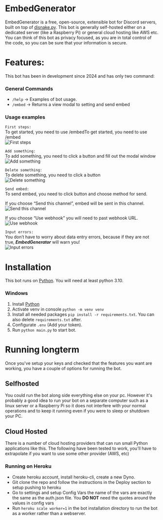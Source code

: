 # EmbedGenerator
EmbedGenerator is a free, open-source, extensible bot for Discord servers, built on top of <a href="https://github.com/DisnakeDev/disnake">disnake.py</a>. This bot is generally self-hosted either on a dedicated server (like a Raspberry Pi) or general cloud hosting like AWS etc. You can think of this bot as privacy focused, as you are in total control of the code, so you can be sure that your information is secure.

# Features:
This bot has been in development since 2024 and has only two command:

### General Commands

- `/help` -> Examples of bot usage.
- `/embed` -> Returns a view modal to setting and send embed

### Usage examples

`First steps:`  
To get started, you need to use /embedTo get started, you need to use /embed  
![First steps](https://media.discordapp.net/attachments/1262719342500384861/1263953249317158925/chrome_kLpriNSOYs.gif?ex=66ad3f31&is=66abedb1&hm=d4e5e9256017e255bb2bea5e543af4f2c715f010f6c012e66d1c3d0b09cdadaf&=&width=1247&height=597)

`Add something:`   
To add something, you need to click a button and fill out the modal window  
![Add something](https://media.discordapp.net/attachments/1262719342500384861/1263953248507658240/chrome_c3lv00QRtE.gif?ex=66ad3f31&is=66abedb1&hm=bf9101fc56fe09c40d0c0c8295562b7208d4feacc6d36495273c39f4f3f7462c&=&width=1004&height=480)

`Delete something:`  
To delete something, you need to click a button  
![Delete something](https://media.discordapp.net/attachments/1262719342500384861/1263953248927092869/chrome_dD06gFqCWc.gif?ex=66ad3f31&is=66abedb1&hm=fcf5bb604012f717e95c057f42709cd08ba100b1063524201680ef7ea90c85fc&=&width=1004&height=480)

`Send embed:`  
To send embed, you need to click button and choose method for send.  

If you choose “Send this channel”, embed will be sent in this channel.  
![Send this channel](https://media.discordapp.net/attachments/1262719342500384861/1263953248038158436/chrome_6f1YRGIFE2.gif?ex=66ad3f31&is=66abedb1&hm=95b791d943c14bc19b2715b30bcca5549064d1bdad3e7e36d6863ae501b79845&=&width=1004&height=480)

If you choose “Use webhook” you will need to past webhook URL.  
![Use webhook](https://media.discordapp.net/attachments/1262719342500384861/1263953249766215680/chrome_VydugmPsMQ.gif?ex=66ad3f31&is=66abedb1&hm=20d5b3f12cd2ea9da405974e1be8e554df66cae903e8ca91c7ee96aad27d5a7b&=&width=440&height=210)

`Input errors:`  
You don’t have to worry about data entry errors, because if they are not true, _**EmbedGenerator**_ will warn you!  
![Input errors](https://media.discordapp.net/attachments/1262719342500384861/1263953250407940096/chrome_Y6D5l3lD51.gif?ex=66ad3f32&is=66abedb2&hm=ced0429e04c2037bc2644d017a3771c64c2ec78cacb6392c25b5ed21f40e0953&=&width=1004&height=480)


# Installation

This bot runs on [Python](https://www.python.org/). You will need at least python 3.10.

### Windows

1. Install [Python](https://www.python.org/)
2. Activate venv in console `python -m venv venv`
3. Install all needed packages `pip install -r requirements.txt`. You can also delete `requirements.txt` after.
4. Configurate `.env` (Add your token).
5. Run `python main.py` to start bot.

# Running longterm
Once you've setup your keys and checked that the features you want are working, you have a couple of options for running the bot.

## Selfhosted
You could run the bot along side everything else on your pc. However it's probably a good idea to run your bot on a separate computer such as a linux server or a Raspberry Pi so it does not interfere with your normal operations and to keep it running even if you were to sleep or shutdown your PC. 
## Cloud Hosted
There is a number of cloud hosting providers that can run small Python applications like this. The following have been tested to work, you'll have to extrapolate if you want to use some other provider (AWS, etc)

### Running on Heroku
- Create heroku account, install heroku-cli, create a new Dyno.
- Git clone the repo and follow the instructions in the Deploy section to setup pushing to heroku
- Go to settings and setup Config Vars the name of the vars are exactly the same as the auth.json file. You **DO NOT** need the quotes around the values in config vars
- Run `heroku scale worker=1` in the bot installation directory to run the bot as a worker rather than a webserver.




